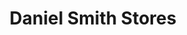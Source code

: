 ---
title: Daniel Smith Stores
address: 15112 NE 24th St
city: Bellevue
state: Washington
country: United States
phone: 425-643-1781
website: danielsmith.com
weburl: http://www.danielsmith.com
ecommerce: true
type: stores
---